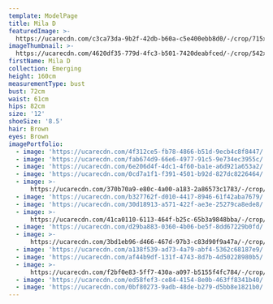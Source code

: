 ```yaml
---
template: ModelPage
title: Mila D
featuredImage: >-
  https://ucarecdn.com/c3ca73da-9b2f-42db-b60a-c5e400ebb8d0/-/crop/715x405/0,64/-/preview/
imageThumbnail: >-
  https://ucarecdn.com/4620df35-779d-4fc3-b501-7420deabfced/-/crop/542x906/176,0/-/preview/
firstName: Mila D
collection: Emerging
height: 160cm
measurementType: bust
bust: 72cm
waist: 61cm
hips: 82cm
size: '12'
shoeSize: '8.5'
hair: Brown
eyes: Brown
imagePortfolio:
  - image: 'https://ucarecdn.com/4f312ce5-fb78-4866-b51d-9ecb4c8f8447/'
  - image: 'https://ucarecdn.com/fab674d9-66e6-4977-91c5-9e734ec3955c/'
  - image: 'https://ucarecdn.com/6e206d4f-4dc1-4f60-ba1e-a6d921a653a2/'
  - image: 'https://ucarecdn.com/0cd7a1f1-f391-4501-b92d-827dc8226464/'
  - image: >-
      https://ucarecdn.com/370b70a9-e80c-4a00-a183-2a86573c1783/-/crop/715x775/0,66/-/preview/
  - image: 'https://ucarecdn.com/b327762f-d010-4417-8946-61f42aba7679/'
  - image: 'https://ucarecdn.com/30d18913-a571-422f-ae3e-25279ca8ede8/'
  - image: >-
      https://ucarecdn.com/41ca0110-6113-464f-b25c-65b3a9848bba/-/crop/340x534/0,55/-/preview/
  - image: 'https://ucarecdn.com/d29ba883-0360-4b06-be5f-8dd67229b0fd/'
  - image: >-
      https://ucarecdn.com/3bd1eb96-d466-467d-97b3-c83d90f9a47a/-/crop/544x792/54,47/-/preview/
  - image: 'https://ucarecdn.com/a138f539-ad73-4a79-abf4-5362c68187e9/'
  - image: 'https://ucarecdn.com/af44b9df-131f-4743-8d7b-4d50228980b5/'
  - image: >-
      https://ucarecdn.com/f2bf0e83-5ff7-430a-a097-b5155f4fc784/-/crop/497x825/12,56/-/preview/
  - image: 'https://ucarecdn.com/ed58fef3-ce84-4154-8e0b-463ff8341b40/'
  - image: 'https://ucarecdn.com/0bf80273-9adb-48de-b279-d5bb8e1821b0/'
---
```


